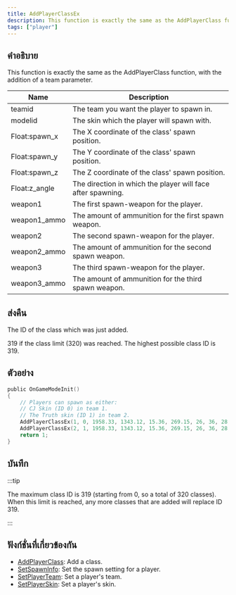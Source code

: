 ```yaml
---
title: AddPlayerClassEx
description: This function is exactly the same as the AddPlayerClass function, with the addition of a team parameter.
tags: ["player"]
---
```


## คำอธิบาย

This function is exactly the same as the AddPlayerClass function, with the addition of a team parameter.

| Name          | Description                                                 |
| ------------- | ----------------------------------------------------------- |
| teamid        | The team you want the player to spawn in.                   |
| modelid       | The skin which the player will spawn with.                  |
| Float:spawn_x | The X coordinate of the class' spawn position.              |
| Float:spawn_y | The Y coordinate of the class' spawn position.              |
| Float:spawn_z | The Z coordinate of the class' spawn position.              |
| Float:z_angle | The direction in which the player will face after spawning. |
| weapon1       | The first spawn-weapon for the player.                      |
| weapon1_ammo  | The amount of ammunition for the first spawn weapon.        |
| weapon2       | The second spawn-weapon for the player.                     |
| weapon2_ammo  | The amount of ammunition for the second spawn weapon.       |
| weapon3       | The third spawn-weapon for the player.                      |
| weapon3_ammo  | The amount of ammunition for the third spawn weapon.        |

## ส่งคืน

The ID of the class which was just added.

319 if the class limit (320) was reached. The highest possible class ID is 319.

## ตัวอย่าง

```c
public OnGameModeInit()
{
    // Players can spawn as either:
    // CJ Skin (ID 0) in team 1.
    // The Truth skin (ID 1) in team 2.
    AddPlayerClassEx(1, 0, 1958.33, 1343.12, 15.36, 269.15, 26, 36, 28, 150, 0, 0); // CJ
    AddPlayerClassEx(2, 1, 1958.33, 1343.12, 15.36, 269.15, 26, 36, 28, 150, 0, 0); // The Truth
    return 1;
}
```

## บันทึก

:::tip

The maximum class ID is 319 (starting from 0, so a total of 320 classes). When this limit is reached, any more classes that are added will replace ID 319.

:::

## ฟังก์ชั่นที่เกี่ยวข้องกัน

- [AddPlayerClass](../../scripting/functions/AddPlayerClass.md): Add a class.
- [SetSpawnInfo](../../scripting/functions/SetSpawnInfo.md): Set the spawn setting for a player.
- [SetPlayerTeam](../../scripting/functions/SetPlayerTeam.md): Set a player's team.
- [SetPlayerSkin](../../scripting/functions/SetPlayerSkin.md): Set a player's skin.
